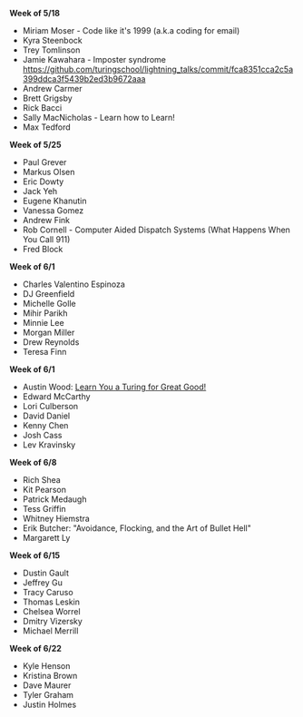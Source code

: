 **Week of 5/18**

* Miriam Moser - Code like it's 1999 (a.k.a coding for email)
* Kyra Steenbock
* Trey Tomlinson
* Jamie Kawahara - Imposter syndrome  https://github.com/turingschool/lightning_talks/commit/fca8351cca2c5a399ddca3f5439b2ed3b9672aaa
* Andrew Carmer
* Brett Grigsby
* Rick Bacci
* Sally MacNicholas - Learn how to Learn!
* Max Tedford

**Week of 5/25**

* Paul Grever
* Markus Olsen
* Eric Dowty
* Jack Yeh
* Eugene Khanutin
* Vanessa Gomez
* Andrew Fink
* Rob Cornell - Computer Aided Dispatch Systems (What Happens When You Call 911)
* Fred Block

**Week of 6/1**

* Charles Valentino Espinoza
* DJ Greenfield
* Michelle Golle
* Mihir Parikh
* Minnie Lee
* Morgan Miller
* Drew Reynolds
* Teresa Finn

**Week of 6/1**

* Austin Wood: [Learn You a Turing for Great Good!](https://gist.github.com/indiesquidge/a60dc4846548c0d9a88c)
* Edward McCarthy
* Lori Culberson
* David Daniel
* Kenny Chen
* Josh Cass
* Lev Kravinsky

**Week of 6/8**

* Rich Shea
* Kit Pearson
* Patrick Medaugh
* Tess Griffin
* Whitney Hiemstra
* Erik Butcher: "Avoidance, Flocking, and the Art of Bullet Hell"
* Margarett Ly

**Week of 6/15**

* Dustin Gault
* Jeffrey Gu
* Tracy Caruso
* Thomas Leskin
* Chelsea Worrel
* Dmitry Vizersky
* Michael Merrill

**Week of 6/22**

* Kyle Henson
* Kristina Brown
* Dave Maurer
* Tyler Graham
* Justin Holmes

